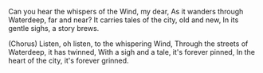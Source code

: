 Can you hear the whispers of the Wind, my dear,
As it wanders through Waterdeep, far and near?
It carries tales of the city, old and new,
In its gentle sighs, a story brews.

(Chorus)
Listen, oh listen, to the whispering Wind,
Through the streets of Waterdeep, it has twinned,
With a sigh and a tale, it's forever pinned,
In the heart of the city, it's forever grinned.